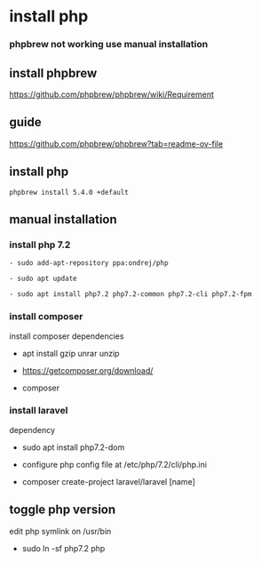 # install php 


### phpbrew not working use manual installation
## install phpbrew
https://github.com/phpbrew/phpbrew/wiki/Requirement

## guide
https://github.com/phpbrew/phpbrew?tab=readme-ov-file


## install php
`
phpbrew install 5.4.0 +default
`


## manual installation

### install php 7.2

```
- sudo add-apt-repository ppa:ondrej/php

- sudo apt update

- sudo apt install php7.2 php7.2-common php7.2-cli php7.2-fpm
```

### install composer
install composer dependencies

- apt install gzip unrar unzip

- https://getcomposer.org/download/

- composer

### install laravel 

dependency
- sudo apt install php7.2-dom

- configure php config file at /etc/php/7.2/cli/php.ini

- composer create-project laravel/laravel [name]


## toggle php version

edit php symlink on /usr/bin

- sudo ln -sf php7.2 php

